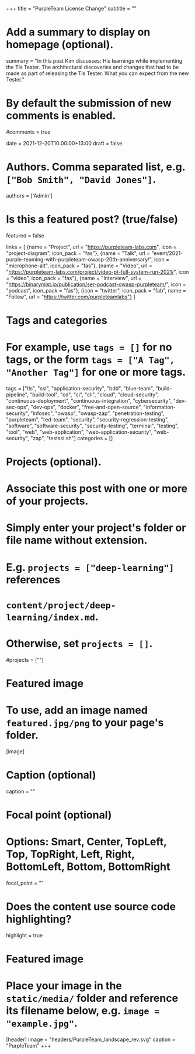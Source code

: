 +++
title = "PurpleTeam License Change"
subtitle = ""

# Add a summary to display on homepage (optional).
summary = "In this post Kim discusses: His learnings while implementing the Tls Tester. The architectural discoveries and changes that had to be made as part of releasing the Tls Tester. What you can expect from the new Tester."

# By default the submission of new comments is enabled.
#comments = true

date = 2021-12-20T10:00:00+13:00
draft = false

# Authors. Comma separated list, e.g. `["Bob Smith", "David Jones"]`.
authors = ['Admin']

# Is this a featured post? (true/false)
featured = false

links = [
  {name = "Project", url = "https://purpleteam-labs.com", icon = "project-diagram", icon_pack = "fas"},
  {name = "Talk", url = "event/2021-purple-teaming-with-purpleteam-owasp-20th-anniversary/", icon = "microphone-alt", icon_pack = "fas"},
  {name = "Video", url = "https://purpleteam-labs.com/project/video-pt-full-system-run-2021/", icon = "video", icon_pack = "fas"},
  {name = "Interview", url = "https://binarymist.io/publication/ser-podcast-owasp-purpleteam/", icon = "podcast", icon_pack = "fas"},
  {icon = "twitter", icon_pack = "fab", name = "Follow", url = "https://twitter.com/purpleteamlabs"}
]

# Tags and categories
# For example, use `tags = []` for no tags, or the form `tags = ["A Tag", "Another Tag"]` for one or more tags.
tags = ["tls", "ssl", "application-security", "bdd", "blue-team", "build-pipeline", "build-tool", "cd", "ci", "cli", "cloud", "cloud-security", "continuous-deployment", "continuous-integration", "cybersecurity", "dev-sec-ops", "dev-ops", "docker", "free-and-open-source", "information-security", "infosec", "owasp", "owasp-zap", "penetration-testing", "purpleteam", "red-team", "security", "security-regression-testing", "software", "software-security", "security-testing", "terminal", "testing", "tool", "web", "web-application", "web-application-security", "web-security", "zap", "testssl.sh"]
categories = []

# Projects (optional).
#   Associate this post with one or more of your projects.
#   Simply enter your project's folder or file name without extension.
#   E.g. `projects = ["deep-learning"]` references 
#   `content/project/deep-learning/index.md`.
#   Otherwise, set `projects = []`.
#projects = [""]

# Featured image
# To use, add an image named `featured.jpg/png` to your page's folder. 
[image]
  # Caption (optional)
  caption = ""

  # Focal point (optional)
  # Options: Smart, Center, TopLeft, Top, TopRight, Left, Right, BottomLeft, Bottom, BottomRight
  focal_point = ""

# Does the content use source code highlighting?
highlight = true

# Featured image
# Place your image in the `static/media/` folder and reference its filename below, e.g. `image = "example.jpg"`.
[header]
  image = "headers/PurpleTeam_landscape_rev.svg"
  caption = "PurpleTeam"
+++


